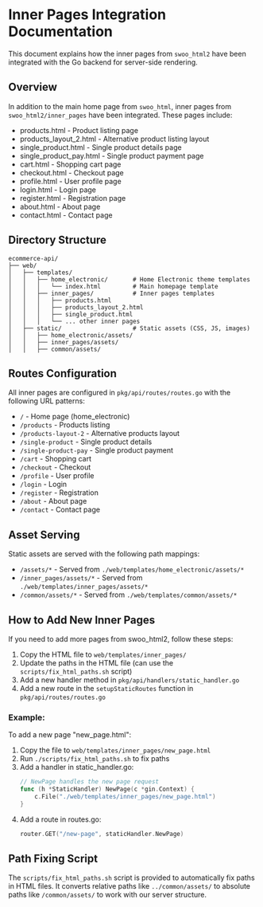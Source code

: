 # Inner Pages Integration Documentation

This document explains how the inner pages from `swoo_html2` have been integrated with the Go backend for server-side rendering.

## Overview

In addition to the main home page from `swoo_html`, inner pages from `swoo_html2/inner_pages` have been integrated. These pages include:

- products.html - Product listing page
- products_layout_2.html - Alternative product listing layout
- single_product.html - Single product details page
- single_product_pay.html - Single product payment page
- cart.html - Shopping cart page
- checkout.html - Checkout page
- profile.html - User profile page
- login.html - Login page
- register.html - Registration page
- about.html - About page
- contact.html - Contact page

## Directory Structure

```
ecommerce-api/
├── web/
│   ├── templates/
│   │   ├── home_electronic/       # Home Electronic theme templates
│   │   │   └── index.html         # Main homepage template
│   │   ├── inner_pages/           # Inner pages templates
│   │   │   ├── products.html
│   │   │   ├── products_layout_2.html
│   │   │   ├── single_product.html
│   │   │   └── ... other inner pages
│   ├── static/                    # Static assets (CSS, JS, images)
│   │   ├── home_electronic/assets/
│   │   ├── inner_pages/assets/
│   │   ├── common/assets/
```

## Routes Configuration

All inner pages are configured in `pkg/api/routes/routes.go` with the following URL patterns:

- `/` - Home page (home_electronic)
- `/products` - Products listing
- `/products-layout-2` - Alternative products layout
- `/single-product` - Single product details
- `/single-product-pay` - Single product payment
- `/cart` - Shopping cart
- `/checkout` - Checkout
- `/profile` - User profile
- `/login` - Login
- `/register` - Registration
- `/about` - About page
- `/contact` - Contact page

## Asset Serving

Static assets are served with the following path mappings:

- `/assets/*` - Served from `./web/templates/home_electronic/assets/*`
- `/inner_pages/assets/*` - Served from `./web/templates/inner_pages/assets/*`
- `/common/assets/*` - Served from `./web/templates/common/assets/*`

## How to Add New Inner Pages

If you need to add more pages from swoo_html2, follow these steps:

1. Copy the HTML file to `web/templates/inner_pages/`
2. Update the paths in the HTML file (can use the `scripts/fix_html_paths.sh` script)
3. Add a new handler method in `pkg/api/handlers/static_handler.go`
4. Add a new route in the `setupStaticRoutes` function in `pkg/api/routes/routes.go`

### Example:

To add a new page "new_page.html":

1. Copy the file to `web/templates/inner_pages/new_page.html`
2. Run `./scripts/fix_html_paths.sh` to fix paths
3. Add a handler in static_handler.go:
   ```go
   // NewPage handles the new page request
   func (h *StaticHandler) NewPage(c *gin.Context) {
       c.File("./web/templates/inner_pages/new_page.html")
   }
   ```
4. Add a route in routes.go:
   ```go
   router.GET("/new-page", staticHandler.NewPage)
   ```

## Path Fixing Script

The `scripts/fix_html_paths.sh` script is provided to automatically fix paths in HTML files. It converts relative paths like `../common/assets/` to absolute paths like `/common/assets/` to work with our server structure. 